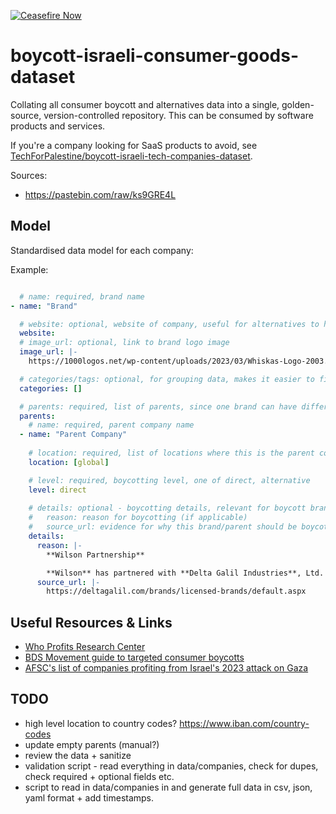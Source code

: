 [![Ceasefire Now](https://badge.techforpalestine.org/default)](https://techforpalestine.org/learn-more)

# boycott-israeli-consumer-goods-dataset

Collating all consumer boycott and alternatives data into a single, golden-source, version-controlled repository. This can be consumed by software products and services.

If you're a company looking for SaaS products to avoid, see [TechForPalestine/boycott-israeli-tech-companies-dataset](https://github.com/TechForPalestine/boycott-israeli-tech-companies-dataset).


Sources:

- https://pastebin.com/raw/ks9GRE4L


## Model

Standardised data model for each company:

Example: 

```yaml

  # name: required, brand name
- name: "Brand"

  # website: optional, website of company, useful for alternatives to help users navigate to and shop from
  website:
  # image_url: optional, link to brand logo image
  image_url: |-
    https://1000logos.net/wp-content/uploads/2023/03/Whiskas-Logo-2003.png

  # categories/tags: optional, for grouping data, makes it easier to find alternatives
  categories: []

  # parents: required, list of parents, since one brand can have different parent companies in a different country/region
  parents:
    # name: required, parent company name
  - name: "Parent Company"
  	
    # location: required, list of locations where this is the parent company of the brand
    location: [global]

    # level: required, boycotting level, one of direct, alternative
    level: direct		
    
    # details: optional - boycotting details, relevant for boycott brand, can be empty for alternative
    #   reason: reason for boycotting (if applicable)
    #   source_url: evidence for why this brand/parent should be boycotted
    details:			
      reason: |-
        **Wilson Partnership**

        **Wilson** has partnered with **Delta Galil Industries**, Ltd. (DELT/Tel Aviv Stock Exchange), the global manufacturer and marketer of branded and private label apparel products for men, women, and children. **Delta Galil Industries** is an **Israeli** textile firm headquartered in **Tel Aviv**, with plants around the world.
      source_url: |-
        https://deltagalil.com/brands/licensed-brands/default.aspx
```


## Useful Resources & Links

* [Who Profits Research Center](https://www.whoprofits.org/)
* [BDS Movement guide to targeted consumer boycotts](https://bdsmovement.net/Act-Now-Against-These-Companies-Profiting-From-Genocide)
* [AFSC's list of companies profiting from Israel's 2023 attack on Gaza](https://afsc.org/companies-behind-2023-attack-gaza)


## TODO

- high level location to country codes? https://www.iban.com/country-codes
- update empty parents (manual?)
- review the data + sanitize
- validation script - read everything in data/companies, check for dupes, check required + optional fields etc.
- script to read in data/companies in and generate full data in csv, json, yaml format + add timestamps. 




